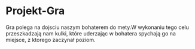 # Projekt-Gra

Gra polega na dojsciu naszym bohaterem do mety.W wykonaniu tego celu przeszkadzają nam kulki, które uderzając w bohatera spychają go na miejsce, z ktorego zaczynał poziom.
